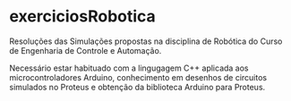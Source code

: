 # exerciciosRobotica
Resoluções das Simulações propostas na disciplina de Robótica do Curso de Engenharia de Controle e Automação.

Necessário estar habituado com a  lingugagem C++ aplicada aos microcontroladores Arduino, conhecimento em desenhos de circuitos simulados no Proteus e obtenção da biblioteca Arduino para Proteus.
